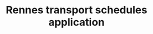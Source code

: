 ---
title: Rennes transport schedules application
link: #
description: Android service and graphical interface development for fetching weekly Rennes' transports schedules open data and display it. (Android Studio, Sqlite, Room, Kotlin). 
---